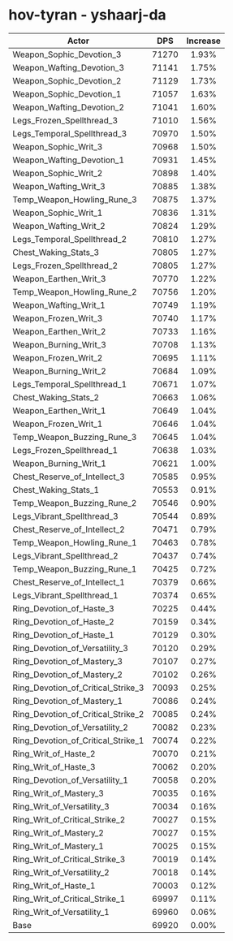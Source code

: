 # hov-tyran - yshaarj-da
| Actor | DPS | Increase |
|---|:---:|:---:|
|Weapon_Sophic_Devotion_3|71270|1.93%|
|Weapon_Wafting_Devotion_3|71141|1.75%|
|Weapon_Sophic_Devotion_2|71129|1.73%|
|Weapon_Sophic_Devotion_1|71057|1.63%|
|Weapon_Wafting_Devotion_2|71041|1.60%|
|Legs_Frozen_Spellthread_3|71010|1.56%|
|Legs_Temporal_Spellthread_3|70970|1.50%|
|Weapon_Sophic_Writ_3|70968|1.50%|
|Weapon_Wafting_Devotion_1|70931|1.45%|
|Weapon_Sophic_Writ_2|70898|1.40%|
|Weapon_Wafting_Writ_3|70885|1.38%|
|Temp_Weapon_Howling_Rune_3|70875|1.37%|
|Weapon_Sophic_Writ_1|70836|1.31%|
|Weapon_Wafting_Writ_2|70824|1.29%|
|Legs_Temporal_Spellthread_2|70810|1.27%|
|Chest_Waking_Stats_3|70805|1.27%|
|Legs_Frozen_Spellthread_2|70805|1.27%|
|Weapon_Earthen_Writ_3|70770|1.22%|
|Temp_Weapon_Howling_Rune_2|70756|1.20%|
|Weapon_Wafting_Writ_1|70749|1.19%|
|Weapon_Frozen_Writ_3|70740|1.17%|
|Weapon_Earthen_Writ_2|70733|1.16%|
|Weapon_Burning_Writ_3|70708|1.13%|
|Weapon_Frozen_Writ_2|70695|1.11%|
|Weapon_Burning_Writ_2|70684|1.09%|
|Legs_Temporal_Spellthread_1|70671|1.07%|
|Chest_Waking_Stats_2|70663|1.06%|
|Weapon_Earthen_Writ_1|70649|1.04%|
|Weapon_Frozen_Writ_1|70646|1.04%|
|Temp_Weapon_Buzzing_Rune_3|70645|1.04%|
|Legs_Frozen_Spellthread_1|70638|1.03%|
|Weapon_Burning_Writ_1|70621|1.00%|
|Chest_Reserve_of_Intellect_3|70585|0.95%|
|Chest_Waking_Stats_1|70553|0.91%|
|Temp_Weapon_Buzzing_Rune_2|70546|0.90%|
|Legs_Vibrant_Spellthread_3|70544|0.89%|
|Chest_Reserve_of_Intellect_2|70471|0.79%|
|Temp_Weapon_Howling_Rune_1|70463|0.78%|
|Legs_Vibrant_Spellthread_2|70437|0.74%|
|Temp_Weapon_Buzzing_Rune_1|70425|0.72%|
|Chest_Reserve_of_Intellect_1|70379|0.66%|
|Legs_Vibrant_Spellthread_1|70374|0.65%|
|Ring_Devotion_of_Haste_3|70225|0.44%|
|Ring_Devotion_of_Haste_2|70159|0.34%|
|Ring_Devotion_of_Haste_1|70129|0.30%|
|Ring_Devotion_of_Versatility_3|70120|0.29%|
|Ring_Devotion_of_Mastery_3|70107|0.27%|
|Ring_Devotion_of_Mastery_2|70102|0.26%|
|Ring_Devotion_of_Critical_Strike_3|70093|0.25%|
|Ring_Devotion_of_Mastery_1|70086|0.24%|
|Ring_Devotion_of_Critical_Strike_2|70085|0.24%|
|Ring_Devotion_of_Versatility_2|70082|0.23%|
|Ring_Devotion_of_Critical_Strike_1|70074|0.22%|
|Ring_Writ_of_Haste_2|70070|0.21%|
|Ring_Writ_of_Haste_3|70062|0.20%|
|Ring_Devotion_of_Versatility_1|70058|0.20%|
|Ring_Writ_of_Mastery_3|70035|0.16%|
|Ring_Writ_of_Versatility_3|70034|0.16%|
|Ring_Writ_of_Critical_Strike_2|70027|0.15%|
|Ring_Writ_of_Mastery_2|70027|0.15%|
|Ring_Writ_of_Mastery_1|70025|0.15%|
|Ring_Writ_of_Critical_Strike_3|70019|0.14%|
|Ring_Writ_of_Versatility_2|70018|0.14%|
|Ring_Writ_of_Haste_1|70003|0.12%|
|Ring_Writ_of_Critical_Strike_1|69997|0.11%|
|Ring_Writ_of_Versatility_1|69960|0.06%|
|Base|69920|0.00%|
